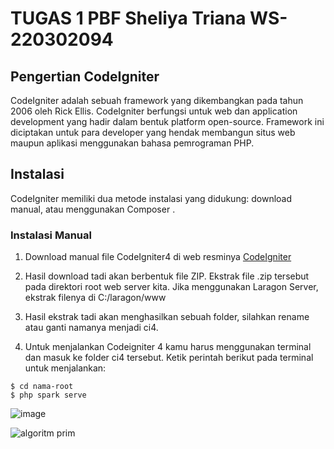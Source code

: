 # TUGAS 1 PBF Sheliya Triana WS-220302094

## Pengertian CodeIgniter
CodeIgniter adalah sebuah framework yang dikembangkan pada tahun 2006 oleh Rick Ellis. CodeIgniter berfungsi untuk web dan application development yang hadir dalam bentuk platform open-source. Framework ini diciptakan untuk para developer yang hendak membangun situs web maupun aplikasi menggunakan bahasa pemrograman PHP.

## Instalasi
CodeIgniter memiliki dua metode instalasi yang didukung: download manual, atau menggunakan Composer .
### **Instalasi Manual**
1. Download manual file CodeIgniter4 di web resminya [CodeIgniter](https://codeigniter.com/download)
   
2. Hasil download tadi akan berbentuk file ZIP.
Ekstrak file .zip tersebut pada direktori root web server kita. Jika menggunakan Laragon Server, ekstrak filenya di C:/laragon/www

3. Hasil ekstrak tadi akan menghasilkan sebuah folder, silahkan rename atau ganti namanya menjadi ci4.

4. Untuk menjalankan Codeigniter 4 kamu harus menggunakan terminal dan masuk ke folder ci4 tersebut. 
Ketik perintah berikut pada terminal untuk menjalankan:
```shell
$ cd nama-root
$ php spark serve
```

![image](https://github.com/sheliyatrn/TUGAS-1_PBF/assets/134477604/eb5ae87b-c8e8-4308-b3b3-f706ace19e17)

![algoritm prim](https://github.com/sheliyatrn/TUGAS-1_PBF/assets/134477604/3cd50d93-b903-4d6e-8441-8fdc4b7a1baf)


